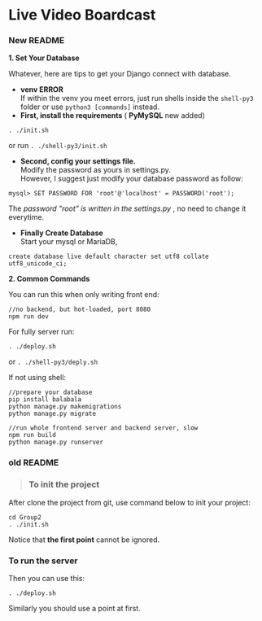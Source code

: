 # Live Video Boardcast

### New README

**1. Set Your Database**

Whatever, here are tips to get your Django connect with database.

- **venv ERROR**  
If within the venv you meet errors, just run shells inside the ```shell-py3``` folder or use ```python3 [commands]``` instead.
- **First, install the requirements** ( **PyMySQL** new added)

```
. ./init.sh
```
or run ```. ./shell-py3/init.sh```

- **Second, config your settings file.**  
Modify the password as yours in settings.py.  
However, I suggest just modify your database password as follow:

```
mysql> SET PASSWORD FOR 'root'@'localhost' = PASSWORD('root');
```
The *password "root" is written in the settings.py* , no need to change it everytime.

- **Finally Create Database**  
Start your mysql or MariaDB, 

```
create database live default character set utf8 collate utf8_unicode_ci; 
```

**2. Common Commands**

You can run this when only writing front end:

```
//no backend, but hot-loaded, port 8080
npm run dev
```

For fully server run:

```
. ./deploy.sh
```
or ```. ./shell-py3/deply.sh```

If not using shell:

```
//prepare your database
pip install balabala
python manage.py makemigrations
python manage.py migrate
```
```
//run whole frontend server and backend server, slow
npm run build
python manage.py runserver
```


### old README
>### To init the project
After clone the project from git, use command below to init  your project:
```shell
cd Group2
. ./init.sh
```
Notice that **the first point** cannot be ignored.  
### To run the server
Then you can use this:
```shell
. ./deploy.sh
```
Similarly you should use a point at first.
